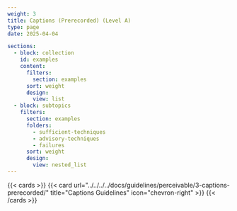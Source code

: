 ```yaml
---
weight: 3
title: Captions (Prerecorded) (Level A)
type: page
date: 2025-04-04

sections:
  - block: collection
    id: examples
    content:
      filters:
        section: examples
      sort: weight
      design:
        view: list
  - block: subtopics
    filters:
      section: examples
      folders: 
        - sufficient-techniques
        - advisory-techniques
        - failures
      sort: weight
      design:
        view: nested_list
---
```

{{< cards >}}
  {{< card url="../../../../docs/guidelines/perceivable/3-captions-prerecorded/" title="Captions Guidelines" icon="chevron-right" >}}
{{< /cards >}}